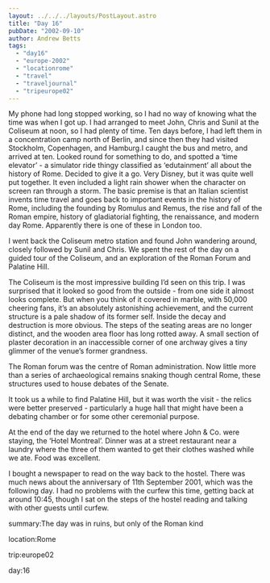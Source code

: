 ```yaml
---
layout: ../../../layouts/PostLayout.astro
title: "Day 16"
pubDate: "2002-09-10"
author: Andrew Betts
tags: 
  - "day16"
  - "europe-2002"
  - "locationrome"
  - "travel"
  - "traveljournal"
  - "tripeurope02"
---
```


My phone had long stopped working, so I had no way of knowing what the time was when I got up. I had arranged to meet John, Chris and Sunil at the Coliseum at noon, so I had plenty of time. Ten days before, I had left them in a concentration camp north of Berlin, and since then they had visited Stockholm, Copenhagen, and Hamburg.I caught the bus and metro, and arrived at ten. Looked round for something to do, and spotted a ‘time elevator’ - a simulator ride thingy classified as ‘edutainment’ all about the history of Rome. Decided to give it a go. Very Disney, but it was quite well put together. It even included a light rain shower when the character on screen ran through a storm. The basic premise is that an Italian scientist invents time travel and goes back to important events in the history of Rome, including the founding by Romulus and Remus, the rise and fall of the Roman empire, history of gladiatorial fighting, the renaissance, and modern day Rome. Apparently there is one of these in London too.

I went back the Coliseum metro station and found John wandering around, closely followed by Sunil and Chris. We spent the rest of the day on a guided tour of the Coliseum, and an exploration of the Roman Forum and Palatine Hill.

The Coliseum is the most impressive building I’d seen on this trip. I was surprised that it looked so good from the outside - from one side it almost looks complete. But when you think of it covered in marble, with 50,000 cheering fans, it’s an absolutely astonishing achievement, and the current structure is a pale shadow of its former self. Inside the decay and destruction is more obvious. The steps of the seating areas are no longer distinct, and the wooden area floor has long rotted away. A small section of plaster decoration in an inaccessible corner of one archway gives a tiny glimmer of the venue’s former grandness.

The Roman forum was the centre of Roman administration. Now little more than a series of archaeological remains snaking though central Rome, these structures used to house debates of the Senate.

It took us a while to find Palatine Hill, but it was worth the visit - the relics were better preserved - particularly a huge hall that might have been a debating chamber or for some other ceremonial purpose.

At the end of the day we returned to the hotel where John & Co. were staying, the ‘Hotel Montreal’. Dinner was at a street restaurant near a laundry where the three of them wanted to get their clothes washed while we ate. Food was excellent.

I bought a newspaper to read on the way back to the hostel. There was much news about the anniversary of 11th September 2001, which was the following day. I had no problems with the curfew this time, getting back at around 10:45, though I sat on the steps of the hostel reading and talking with other guests until curfew.

summary:The day was in ruins, but only of the Roman kind

location:Rome

trip:europe02

day:16

